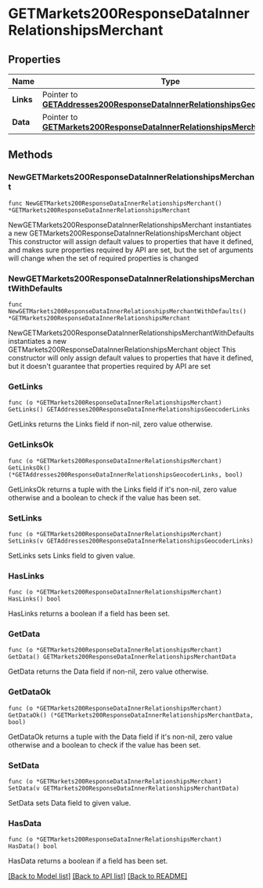 # GETMarkets200ResponseDataInnerRelationshipsMerchant

## Properties

Name | Type | Description | Notes
------------ | ------------- | ------------- | -------------
**Links** | Pointer to [**GETAddresses200ResponseDataInnerRelationshipsGeocoderLinks**](GETAddresses200ResponseDataInnerRelationshipsGeocoderLinks.md) |  | [optional] 
**Data** | Pointer to [**GETMarkets200ResponseDataInnerRelationshipsMerchantData**](GETMarkets200ResponseDataInnerRelationshipsMerchantData.md) |  | [optional] 

## Methods

### NewGETMarkets200ResponseDataInnerRelationshipsMerchant

`func NewGETMarkets200ResponseDataInnerRelationshipsMerchant() *GETMarkets200ResponseDataInnerRelationshipsMerchant`

NewGETMarkets200ResponseDataInnerRelationshipsMerchant instantiates a new GETMarkets200ResponseDataInnerRelationshipsMerchant object
This constructor will assign default values to properties that have it defined,
and makes sure properties required by API are set, but the set of arguments
will change when the set of required properties is changed

### NewGETMarkets200ResponseDataInnerRelationshipsMerchantWithDefaults

`func NewGETMarkets200ResponseDataInnerRelationshipsMerchantWithDefaults() *GETMarkets200ResponseDataInnerRelationshipsMerchant`

NewGETMarkets200ResponseDataInnerRelationshipsMerchantWithDefaults instantiates a new GETMarkets200ResponseDataInnerRelationshipsMerchant object
This constructor will only assign default values to properties that have it defined,
but it doesn't guarantee that properties required by API are set

### GetLinks

`func (o *GETMarkets200ResponseDataInnerRelationshipsMerchant) GetLinks() GETAddresses200ResponseDataInnerRelationshipsGeocoderLinks`

GetLinks returns the Links field if non-nil, zero value otherwise.

### GetLinksOk

`func (o *GETMarkets200ResponseDataInnerRelationshipsMerchant) GetLinksOk() (*GETAddresses200ResponseDataInnerRelationshipsGeocoderLinks, bool)`

GetLinksOk returns a tuple with the Links field if it's non-nil, zero value otherwise
and a boolean to check if the value has been set.

### SetLinks

`func (o *GETMarkets200ResponseDataInnerRelationshipsMerchant) SetLinks(v GETAddresses200ResponseDataInnerRelationshipsGeocoderLinks)`

SetLinks sets Links field to given value.

### HasLinks

`func (o *GETMarkets200ResponseDataInnerRelationshipsMerchant) HasLinks() bool`

HasLinks returns a boolean if a field has been set.

### GetData

`func (o *GETMarkets200ResponseDataInnerRelationshipsMerchant) GetData() GETMarkets200ResponseDataInnerRelationshipsMerchantData`

GetData returns the Data field if non-nil, zero value otherwise.

### GetDataOk

`func (o *GETMarkets200ResponseDataInnerRelationshipsMerchant) GetDataOk() (*GETMarkets200ResponseDataInnerRelationshipsMerchantData, bool)`

GetDataOk returns a tuple with the Data field if it's non-nil, zero value otherwise
and a boolean to check if the value has been set.

### SetData

`func (o *GETMarkets200ResponseDataInnerRelationshipsMerchant) SetData(v GETMarkets200ResponseDataInnerRelationshipsMerchantData)`

SetData sets Data field to given value.

### HasData

`func (o *GETMarkets200ResponseDataInnerRelationshipsMerchant) HasData() bool`

HasData returns a boolean if a field has been set.


[[Back to Model list]](../README.md#documentation-for-models) [[Back to API list]](../README.md#documentation-for-api-endpoints) [[Back to README]](../README.md)


